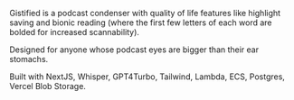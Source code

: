 Gistified is a podcast condenser with quality of life features like highlight saving and bionic reading (where the first few letters of each word are bolded for increased scannability).


Designed for anyone whose podcast eyes are bigger than their ear stomachs.


Built with NextJS, Whisper, GPT4Turbo, Tailwind, Lambda, ECS, Postgres, Vercel Blob Storage.
